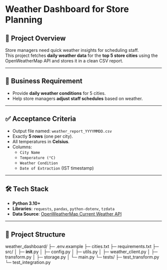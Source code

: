 # Weather Dashboard for Store Planning

## 📌 Project Overview
Store managers need quick weather insights for scheduling staff.  
This project fetches **daily weather data** for the **top 5 store cities** using the OpenWeatherMap API and stores it in a clean CSV report.

---

## 🎯 Business Requirement
- Provide **daily weather conditions** for 5 cities.  
- Help store managers **adjust staff schedules** based on weather.  

---

## ✅ Acceptance Criteria
- Output file named: `weather_report_YYYYMMDD.csv`  
- Exactly **5 rows** (one per city).  
- All temperatures in **Celsius**.  
- Columns:
  - `City Name`
  - `Temperature (°C)`
  - `Weather Condition`
  - `Date of Extraction` (IST timestamp)

---

## 🛠 Tech Stack
- **Python 3.10+**  
- **Libraries**: `requests`, `pandas`, `python-dotenv`, `tzdata`  
- **Data Source**: [OpenWeatherMap Current Weather API](https://openweathermap.org/current)

---

## 📂 Project Structure
weather_dashboard/
├─ .env.example
├─ cities.txt
├─ requirements.txt
├─ src/
│  ├─ __init__.py
│  ├─ config.py
│  ├─ utils.py
│  ├─ weather_client.py
│  ├─ transform.py
│  ├─ storage.py
│  └─ main.py
└─ tests/
   ├─ test_transform.py
   └─ test_integration.py


